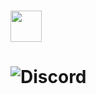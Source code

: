 <h1>
    <img src="https://raw.githubusercontent.com/hypekingfish/Metar/assets/logo.png" width="50" valign="middle">
<h1>

![Discord](https://img.shields.io/discord/858390516223311922?logo=discord)


